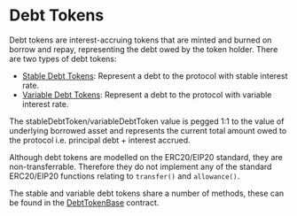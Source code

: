 # Debt Tokens

Debt tokens are interest-accruing tokens that are minted and burned on borrow and repay, representing the debt owed by the token holder. There are two types of debt tokens:
- [Stable Debt Tokens](./stabledebttoken.md): Represent a debt to the protocol with stable interest rate.
- [Variable Debt Tokens](./variabledebttoken.md): Represent a debt to the protocol with variable interest rate.

The stableDebtToken/variableDebtToken value is pegged 1:1 to the value of underlying borrowed asset and represents the current total amount owed to the protocol i.e. principal debt + interest accrued.

Although debt tokens are modelled on the ERC20/EIP20 standard, they are non-transferrable. Therefore they do not implement any of the standard ERC20/EIP20 functions relating to `transfer()` and `allowance()`.

The stable and variable debt tokens share a number of methods, these can be found in the [DebtTokenBase](../base/debttokenbase.md) contract.